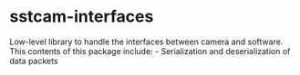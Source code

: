 # sstcam-interfaces

Low-level library to handle the interfaces between camera and software. This 
contents of this package include:
    - Serialization and deserialization of data packets